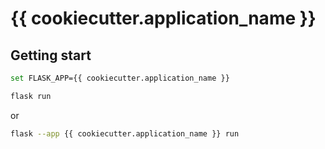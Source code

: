 # {{ cookiecutter.application_name }}

## Getting start

```bash
set FLASK_APP={{ cookiecutter.application_name }}

flask run
```

or

```bash
flask --app {{ cookiecutter.application_name }} run
```
